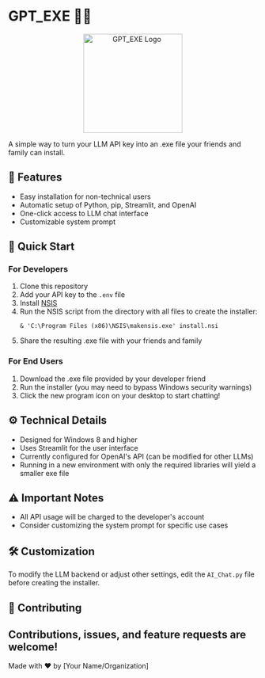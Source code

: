 # GPT_EXE 🤖💬

<p align="center">
  <img src="icon.png" alt="GPT_EXE Logo" width="200"/>
</p>

A simple way to turn your LLM API key into an .exe file your friends and family can install.

## 🌟 Features

- Easy installation for non-technical users
- Automatic setup of Python, pip, Streamlit, and OpenAI
- One-click access to LLM chat interface
- Customizable system prompt

## 🚀 Quick Start

### For Developers

1. Clone this repository
2. Add your API key to the `.env` file
3. Install [NSIS](https://nsis.sourceforge.io/Download)
4. Run the NSIS script from the directory with all files to create the installer:
   ```
   & 'C:\Program Files (x86)\NSIS\makensis.exe' install.nsi
   ```
5. Share the resulting .exe file with your friends and family

### For End Users

1. Download the .exe file provided by your developer friend
2. Run the installer (you may need to bypass Windows security warnings)
3. Click the new program icon on your desktop to start chatting!

## ⚙️ Technical Details

- Designed for Windows 8 and higher
- Uses Streamlit for the user interface
- Currently configured for OpenAI's API (can be modified for other LLMs)
- Running in a new environment with only the required libraries will yield a smaller exe file

## ⚠️ Important Notes

- All API usage will be charged to the developer's account
- Consider customizing the system prompt for specific use cases

## 🛠️ Customization

To modify the LLM backend or adjust other settings, edit the `AI_Chat.py` file before creating the installer.

## 🤝 Contributing

Contributions, issues, and feature requests are welcome!
---

Made with ❤️ by [Your Name/Organization]
